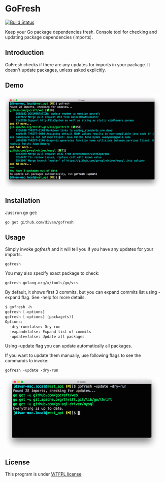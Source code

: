 # GoFresh

[![Build Status](https://drone.io/github.com/divan/gofresh/status.png)](https://drone.io/github.com/divan/gofresh/latest)

Keep your Go package dependencies fresh. Console tool for checking and updating package dependencies (imports).

## Introduction

GoFresh checks if there are any updates for imports in your package. It doesn't update packages, unless asked explicitly.

## Demo

<img src="./demo/demo0.png" alt="gofresh" width="800">

## Installation

Just run go get:

    go get github.com/divan/gofresh

## Usage

Simply invoke *gofresh* and it will tell you if you have any updates for your imports.

    gofresh

You may also specify exact package to check:

    gofresh golang.org/x/tools/go/vcs

By default, it shows first 3 commits, but you can expand commits list using -expand flag. See -help for more details.

    $ gofresh -h
	gofresh [-options]
	gofresh [-options] [package(s)]
	Options:
	  -dry-run=false: Dry run
	  -expand=false: Expand list of commits
	  -update=false: Update all packages


Using -update flag you can update automatically all packages.

If you want to update them manually, use following flags to see the commands to invoke:

    gofresh -update -dry-run

<img src="./demo/demo1.png" alt="gofresh" width="800">

## License

This program is under [WTFPL license](http://www.wtfpl.net)
